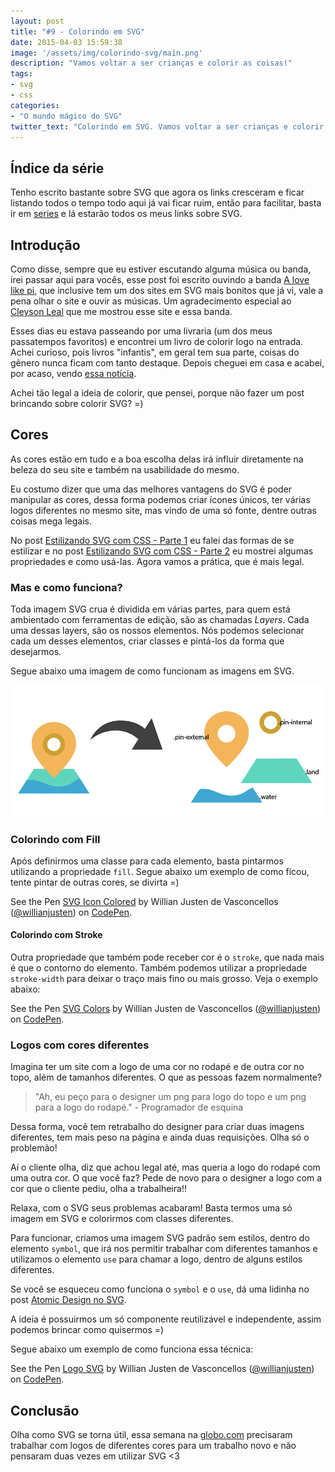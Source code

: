 ```yaml
---
layout: post
title: "#9 - Colorindo em SVG"
date: 2015-04-03 15:59:38
image: '/assets/img/colorindo-svg/main.png'
description: "Vamos voltar a ser crianças e colorir as coisas!"
tags:
- svg
- css
categories:
- "O mundo mágico do SVG"
twitter_text: "Colorindo em SVG. Vamos voltar a ser crianças e colorir as coisas!"
---
```


## Índice da série

Tenho escrito bastante sobre SVG que agora os links cresceram e ficar listando todos o tempo todo aqui já vai ficar ruim, então para facilitar, basta ir em [series](http://willianjusten.com.br/series/) e lá estarão todos os meus links sobre SVG.

## Introdução

Como disse, sempre que eu estiver escutando alguma música ou banda, irei passar aqui para vocês, esse post foi escrito ouvindo a banda [A love like pi](http://www.alovelikepi.com/), que inclusive tem um dos sites em SVG mais bonitos que já vi, vale a pena olhar o site e ouvir as músicas. Um agradecimento especial ao [Cleyson Leal](https://github.com/Cleysonlb) que me mostrou esse site e essa banda.

Esses dias eu estava passeando por uma livraria (um dos meus passatempos favoritos) e encontrei um livro de colorir logo na entrada. Achei curioso, pois livros "infantis", em geral tem sua parte, coisas do gênero nunca ficam com tanto destaque. Depois cheguei em casa e acabei, por acaso, vendo [essa notícia](http://www.hypeness.com.br/2015/03/ilustradora-faz-sucesso-com-livro-de-colorir-para-adultos/).

Achei tão legal a ideia de colorir, que pensei, porque não fazer um post brincando sobre colorir SVG? =)

## Cores

As cores estão em tudo e a boa escolha delas irá influir diretamente na beleza do seu site e também na usabilidade do mesmo.

Eu costumo dizer que uma das melhores vantagens do SVG é poder manipular as cores, dessa forma podemos criar ícones únicos, ter várias logos diferentes no mesmo site, mas vindo de uma só fonte, dentre outras coisas mega legais.

No post [Estilizando SVG com CSS - Parte 1](http://willianjusten.com.br/estilizando-svg-com-css-parte-1/) eu falei das formas de se estilizar e no post [Estilizando SVG com CSS - Parte 2](http://willianjusten.com.br/estilizando-svg-com-css-parte-2/) eu mostrei algumas propriedades e como usá-las. Agora vamos a prática, que é mais legal.

### Mas e como funciona?

Toda imagem SVG crua é dividida em várias partes, para quem está ambientado com ferramentas de edição, são as chamadas *Layers*. Cada uma dessas layers, são os nossos elementos. Nós podemos selecionar cada um desses elementos, criar classes e pintá-los da forma que desejarmos.

Segue abaixo uma imagem de como funcionam as imagens em SVG.

![Ícones em SVG coloridos](/assets/img/colorindo-svg/color-icons.jpg)

### Colorindo com Fill

Após definirmos uma classe para cada elemento, basta pintarmos utilizando a propriedade `fill`. Segue abaixo um exemplo de como ficou, tente pintar de outras cores, se divirta =)

<p data-height="266" data-theme-id="11319" data-slug-hash="dPLByM" data-default-tab="result" data-user="willianjusten" class='codepen'>See the Pen <a href='http://codepen.io/willianjusten/pen/dPLByM/'>SVG Icon Colored</a> by Willian Justen de Vasconcellos (<a href='http://codepen.io/willianjusten'>@willianjusten</a>) on <a href='http://codepen.io'>CodePen</a>.</p>
<script src="//assets.codepen.io/assets/embed/ei.js"></script>

#### Colorindo com Stroke

Outra propriedade que também pode receber cor é o `stroke`, que nada mais é que o contorno do elemento. Também podemos utilizar a propriedade `stroke-width` para deixar o traço mais fino ou mais grosso. Veja o exemplo abaixo:

<p data-height="266" data-theme-id="11319" data-slug-hash="vEMwbG" data-default-tab="result" data-user="willianjusten" class='codepen'>See the Pen <a href='http://codepen.io/willianjusten/pen/vEMwbG/'>SVG Colors</a> by Willian Justen de Vasconcellos (<a href='http://codepen.io/willianjusten'>@willianjusten</a>) on <a href='http://codepen.io'>CodePen</a>.</p>
<script src="//assets.codepen.io/assets/embed/ei.js"></script>

### Logos com cores diferentes

Imagina ter um site com a logo de uma cor no rodapé e de outra cor no topo, além de tamanhos diferentes. O que as pessoas fazem normalmente?

> "Ah, eu peço para o designer um png para logo do topo e um png para a logo do rodapé." - Programador de esquina

Dessa forma, você tem retrabalho do designer para criar duas imagens diferentes, tem mais peso na página e ainda duas requisições. Olha só o problemão!

Aí o cliente olha, diz que achou legal até, mas queria a logo do rodapé com uma outra cor. O que você faz? Pede de novo para o designer a logo com a cor que o cliente pediu, olha a trabalheira!!

Relaxa, com o SVG seus problemas acabaram! Basta termos uma só imagem em SVG e colorirmos com classes diferentes.

Para funcionar, criamos uma imagem SVG padrão sem estilos, dentro do elemento `symbol`, que irá nos permitir trabalhar com diferentes tamanhos e utilizamos o elemento `use` para chamar a logo, dentro de alguns estilos diferentes.

Se você se esqueceu como funciona o `symbol` e o `use`, dá uma lidinha no post [Atomic Design no SVG](http://willianjusten.com.br/atomic-design-no-svg/).

A ideia é possuirmos um só componente reutilizável e independente, assim podemos brincar como quisermos =)

Segue abaixo um exemplo de como funciona essa técnica:

<p data-height="266" data-theme-id="11319" data-slug-hash="JoVQWG" data-default-tab="result" data-user="willianjusten" class='codepen'>See the Pen <a href='http://codepen.io/willianjusten/pen/JoVQWG/'>Logo SVG</a> by Willian Justen de Vasconcellos (<a href='http://codepen.io/willianjusten'>@willianjusten</a>) on <a href='http://codepen.io'>CodePen</a>.</p>
<script src="//assets.codepen.io/assets/embed/ei.js"></script>

## Conclusão

Olha como SVG se torna útil, essa semana na [globo.com](http://www.globo.com/) precisaram trabalhar com logos de diferentes cores para um trabalho novo e não pensaram duas vezes em utilizar SVG <3

